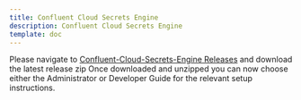 ```yaml
---
title: Confluent Cloud Secrets Engine
description: Confluent Cloud Secrets Engine
template: doc
---
```

Please navigate to [Confluent-Cloud-Secrets-Engine Releases](https://github.com/confluentinc/confluent-cloud-secrets-engine/releases) and download the latest release zip
Once downloaded and unzipped you can now choose either the Administrator or Developer Guide for the relevant setup instructions.